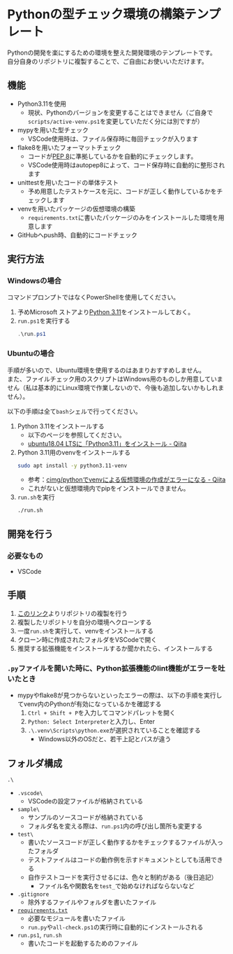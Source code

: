 # Pythonの型チェック環境の構築テンプレート
Pythonの開発を楽にするための環境を整えた開発環境のテンプレートです。 \
自分自身のリポジトリに複製することで、ご自由にお使いいただけます。

## 機能
- Python3.11を使用
    - 現状、Pythonのバージョンを変更することはできません（ご自身で`scripts/active-venv.ps1`を変更していただく分には別ですが）
- mypyを用いた型チェック
    - VSCode使用時は、ファイル保存時に毎回チェックが入ります
- flake8を用いたフォーマットチェック
    - コードが[PEP 8](https://pep8-ja.readthedocs.io/ja/latest/)に準拠しているかを自動的にチェックします。
    - VSCode使用時はautopep8によって、コード保存時に自動的に整形されます
- unittestを用いたコードの単体テスト
    - 予め用意したテストケースを元に、コードが正しく動作しているかをチェックします
- venvを用いたパッケージの仮想環境の構築
    - `requirements.txt`に書いたパッケージのみをインストールした環境を用意します
- GitHubへpush時、自動的にコードチェック


## 実行方法
### Windowsの場合

コマンドプロンプトではなくPowerShellを使用してください。
1. 予めMicrosoft ストアより[Python 3.11](https://www.microsoft.com/store/productId/9NRWMJP3717K)をインストールしておく。
1. `run.ps1`を実行する
    ```ps1
    .\run.ps1
    ```


### Ubuntuの場合
手順が多いので、Ubuntu環境を使用するのはあまりおすすめしません。 \
また、ファイルチェック用のスクリプトはWindows用のものしか用意していません（私は基本的にLinux環境で作業しないので、今後も追加しないかもしれません）。

以下の手順は全て`bash`シェルで行ってください。
1. Python 3.11をインストールする
    - 以下のページを参照してください。
    - [ubuntu18.04 LTSに「Python3.11」をインストール - Qiita](https://qiita.com/se_boku/items/4b702d72d46d91806978)
1. Python 3.11用のvenvをインストールする
    ```sh
    sudo apt install -y python3.11-venv
    ```
    - 参考：[cimg/pythonでvenvによる仮想環境の作成がエラーになる - Qiita](https://qiita.com/sin9270/items/7a17d21ccd7c2531ac41)
    - これがないと仮想環境内でpipをインストールできません。
1. `run.sh`を実行
    ```sh
    ./run.sh
    ```


## 開発を行う
### 必要なもの
- VSCode

## 手順
1. [このリンク](https://github.com/MijinkoSD/strongest-python-env/generate)よりリポジトリの複製を行う
1. 複製したリポジトリを自分の環境へクローンする
1. 一度`run.sh`を実行して、venvをインストールする
1. クローン時に作成されたフォルダをVSCodeで開く
1. 推奨する拡張機能をインストールするか聞かれたら、インストールする

### `.py`ファイルを開いた時に、Python拡張機能のlint機能がエラーを吐いたとき
- mypyやflake8が見つからないといったエラーの際は、以下の手順を実行してvenv内のPythonが有効になっているかを確認する
    1. `Ctrl + Shift + P`を入力してコマンドパレットを開く
    1. `Python: Select Interpreter`と入力し、Enter
    1. `.\.venv\Scripts\python.exe`が選択されていることを確認する
        - Windows以外のOSだと、若干上記とパスが違う


## フォルダ構成

`.\`
- `.vscode\`
    - VSCodeの設定ファイルが格納されている
- `sample\`
    - サンプルのソースコードが格納されている
    - フォルダ名を変える際は、`run.ps1`内の呼び出し箇所も変更する
- `test\`
    - 書いたソースコードが正しく動作するかをチェックするファイルが入ったフォルダ
    - テストファイルはコードの動作例を示すドキュメントとしても活用できる
    - 自作テストコードを実行させるには、色々と制約がある（後日追記）
        - ファイル名や関数名を`test_`で始めなければならないなど
- `.gitignore`
    - 除外するファイルやフォルダを書いたファイル
- [`requirements.txt`](https://scrapbox.io/Mijinko/requirements.txt)
    - 必要なモジュールを書いたファイル
    - `run.py`や`all-check.ps1`の実行時に自動的にインストールされる
- `run.ps1`, `run.sh`
    - 書いたコードを起動するためのファイル
